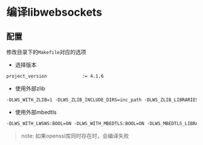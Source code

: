 # 编译libwebsockets

## 配置

修改目录下的`Makefile`对应的选项

* 选择版本

```txt
project_version 			:= 4.1.6
```

* 使用外部zlib

```txt
-DLWS_WITH_ZLIB=1 -DLWS_ZLIB_INCLUDE_DIRS=inc_path -DLWS_ZLIB_LIBRARIES=lib_path
```

* 使用外部mbedtls

```txt
-DLWS_WITH_LWSWS:BOOL=ON -DLWS_WITH_MBEDTLS:BOOL=ON -DLWS_MBEDTLS_LIBRARIES="$(prefix_path)/lib/libmbedcrypto.so;$(prefix_path)/lib/libmbedtls.so;$(prefix_path)/lib/libmbedx509.so" -DLWS_MBEDTLS_INCLUDE_DIRS="$(prefix_path)/include"
```
> note: 如果openssl库同时存在时，会编译失败

